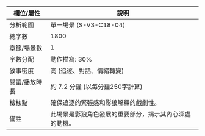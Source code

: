 | 欄位/屬性 | 說明 |
|---|---|
| 分析範圍 | 單一場景 (S-V3-C18-04) |
| 總字數 | 1800 |
| 章節/場景數 | 1 |
| 字數分配 | 動作描寫: 30% | 對話: 40% | 內心描寫: 30% |
| 敘事密度 | 高 (追逐、對話、情緒轉變) |
| 閱讀/播放時長 | 約 7.2 分鐘 (以每分鐘250字計算) |
| 檢核點 | 確保追逐的緊張感和影狼解釋的戲劇性。 |
| 備註 | 此場景是影狼角色發展的重要部分，揭示其內心深處的動機。
